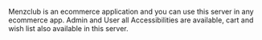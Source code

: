 Menzclub is an ecommerce application and you can use this server in any ecommerce app.
Admin and User all Accessibilities are available, cart and wish list also available in this server. 

